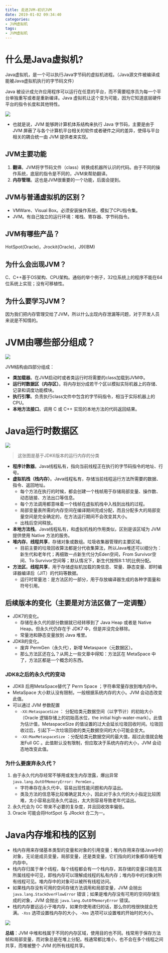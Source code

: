 ```yaml
---
title: 走进JVM-初识JVM
date: 2019-01-02 09:34:40
categories: 
- JVM虚拟机
tags:
- JVM虚拟机
---
```




# 什么是Java虚拟机?

Java虚拟机，是一个可以执行Java字节码的虚拟机进程。（Java源文件被编译成能被Java虚拟机执行的字节码文件）

Java 被设计成允许应用程序可以运行在任意的平台，而不需要程序员为每一个平台单独重写或者是重新编译。Java 虚拟机让这个变为可能，因为它知道底层硬件平台的指令长度和其他特性。



![](http://ww1.sinaimg.cn/large/007P9bxgly1g3jarmvwwkj30m40f1qb9.jpg)



- 也就是说，JVM 能够跨计算机体系结构来执行 Java 字节码，主要是由于 JVM 屏蔽了与各个计算机平台相关的软件或者硬件之间的差异，使得与平台相关的耦合统一由 JVM 提供者来实现。



## JVM主要功能

1. **翻译**。JVM将字节码文件（class）转换成机器所认识的代码。由于不同的操作系统，底层的指令是不同的，JVM来帮助翻译。
2. **内存管理**。这也是JVM很重要的一个功能，后面会提到。



## JVM与普通虚拟机的区别？

- VMWare、Visual Box。必须安装操作系统，模拟了CPU指令集。
- JVM。有自己独立的运行环境：堆栈、寄存器、字节码指令。



## JVM有哪些产品？

HotSpot(Oracle)，Jrockit(Oracle)，J9(IBM)



## 为什么会出现JVM？

C、C++基于OS架构、CPU架构。通俗的举个例子，32位系统上的程序不能在64位系统上实现；没有可移植性。



## 为什么要学习JVM？

因为我们把内存管理交给了JVM，所以什么出现内存泄漏等问题，对于开发人员来说是不知情的。



# JVM由哪些部分组成？



![](http://ww1.sinaimg.cn/large/007P9bxgly1g3jas114vaj30k30fu44e.jpg)



JVM结构由四部分组成：

- **类加载器**。在JVM启动时或者类运行时将需要的class加载到JVM中。
- **运行时数据区（内存区）**。将内存划分成若干个区以模拟实际机器上的存储、记录和调度功能模块。
- **执行引擎**。负责执行class文件中包含的字节码指令，相当于实际机器上的CPU。
- **本地方法接口**。调用 C 或 C++ 实现的本地方法的代码返回结果。



# Java运行时数据区



![](http://ww1.sinaimg.cn/large/007P9bxgly1g3jascu83nj30ex0bojs5.jpg)

> 这张图是基于JDK6版本的运行内存的分类



- **程序计数器**。Java线程私有，指向当前线程正在执行的字节码指令的地址、行号。
- **虚拟机栈（栈内存）**。Java线程私有，存储当前线程运行方法所需要的数据、指令、返回地址。
  - 每个方法在执行的时候，都会创建一个栈帧用于存储局部变量、操作数、动态链接、方法出口等信息。
  - 每个方法调用都意味着一个栈帧在虚拟机栈中入栈到出栈的过程。
  - 局部变量表所需的内存空间在编译期间完成分配，而且分配多大的局部变量空间是完全确定的，在方法运行期间不会改变其大小。
  - 出栈后空间释放。
- **本地方法栈**。Java线程私有，和虚拟机栈的作用类似，区别是该区域为 JVM 提供使用 Native 方法的服务。
- **堆内存**。**线程共享**，存储对象或数组。垃圾收集器管理的主要区域。
  - 目前主要的垃圾回收算法都是分代收集算法，所以Java堆还可以细分为：新生代和老年代；再细致一点新生代分为Eden空间，From Survivor空间、To Survivor空间等；默认情况下，新生代按照8:1:1的比例分配。
- **方法区**。**线程共享**，用于存储虚拟机加载的类信息、常量、静态变量、即时编译器编译后（JIT）的代码等数据。
  - 运行时常量池：是方法区的一部分，用于存放编译器生成的各种字面量和符号引用。



## 后续版本的变化（主要是对方法区做了一定调整）

- JDK7的变化。
  - 存储在永久代的部分数据就已经转移到了 Java Heap 或者是 Native Heap。但永久代仍存在于 JDK7 中，但是并没完全移除。
  - 常量池和静态变量放到 Java 堆里。
- JDK8的变化。
  - 废弃 PermGen（永久代），新增 Metaspace（元数据区）。
  - 那么方法区还在么？从网上一些文章中得知：方法区在 MetaSpace 中了，方法区都是一个概念的东西。



### JDK8之后的永久代的变动

- JDK8 后用MetaSpace替代了 Perm Space ；字符串常量存放到堆内存中。
- MetaSpace 大小默认没有限制，一般根据系统内存的大小。JVM 会动态改变此值。
- 可以通过 JVM 参数配置
  - `-XX:MetaspaceSize` ： 分配给类元数据空间（以字节计）的初始大小（Oracle 逻辑存储上的初始高水位，the initial high-water-mark）。此值为估计值，MetaspaceSize 的值设置的过大会延长垃圾回收时间。垃圾回收过后，引起下一次垃圾回收的类元数据空间的大小可能会变大。
  - `-XX:MaxMetaspaceSize` ：分配给类元数据空间的最大值，超过此值就会触发Full GC 。此值默认没有限制，但应取决于系统内存的大小，JVM 会动态地改变此值。



### 为什么要废弃永久代？

1. 由于永久代内存经常不够用或发生内存泄露，爆出异常 `java.lang.OutOfMemoryError: PermGen` 。
   - 字符串存在永久代中，容易出现性能问题和内存溢出。
   - 类及方法的信息等比较难确定其大小，因此对于永久代的大小指定比较困难，太小容易出现永久代溢出，太大则容易导致老年代溢出。
2. 永久代会为 GC 带来不必要的复杂度，并且回收效率偏低。
3. Oracle 可能会将HotSpot 与 JRockit 合二为一。



# Java内存堆和栈的区别

- 栈内存用来存储基本类型的变量和对象的引用变量；堆内存用来存储Java中的对象，无论是成员变量，局部变量，还是类变量，它们指向的对象都存储在堆内存中。
- 栈内存归属于单个线程，每个线程都会有一个栈内存，其存储的变量只能在其所属线程中可见，即栈内存可以理解成线程的私有内存；堆内存中的对象对所有线程可见。堆内存中的对象可以被所有线程访问。
- 如果栈内存没有可用的空间存储方法调用和局部变量，JVM 会抛出 `java.lang.StackOverFlowError` 错误；如果是堆内存没有可用的空间存储生成的对象，JVM 会抛出 `java.lang.OutOfMemoryError` 错误。
- 栈的内存要远远小于堆内存，如果你使用递归的话，那么你的栈很快就会充满。`-Xss` 选项设置栈内存的大小，`-Xms` 选项可以设置堆的开始时的大小。



![](http://ww1.sinaimg.cn/large/007P9bxgly1g3jasq7b2lj30ht09eq38.jpg)



**总结**：JVM 中堆和栈属于不同的内存区域，使用目的也不同。栈常用于保存方法帧和局部变量，而对象总是在堆上分配。栈通常都比堆小，也不会在多个线程之间共享，而堆被整个 JVM 的所有线程共享。





